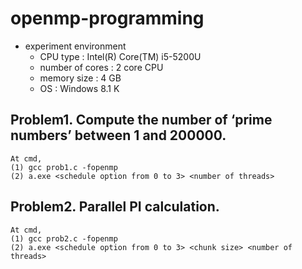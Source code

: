 # openmp-programming

* experiment environment 
	- CPU type : Intel(R) Core(TM) i5-5200U
	- number of cores : 2 core CPU
	- memory size : 4 GB
	- OS : Windows 8.1 K

## Problem1. Compute the number of ‘prime numbers’ between 1 and 200000.

	At cmd,
	(1) gcc prob1.c -fopenmp
	(2) a.exe <schedule option from 0 to 3> <number of threads>

## Problem2. Parallel PI calculation.

	At cmd,
	(1) gcc prob2.c -fopenmp
	(2) a.exe <schedule option from 0 to 3> <chunk size> <number of threads>
